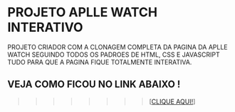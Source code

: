  ### <h1>PROJETO APLLE WATCH INTERATIVO</h1>

<p>PROJETO CRIADOR COM A CLONAGEM COMPLETA DA PAGINA DA APLLE WATCH SEGUINDO TODOS 
OS PADROES DE HTML, CSS E JAVASCRIPT TUDO PARA QUE A PAGINA FIQUE TOTALMENTE INTERATIVA. </p>

<h2>VEJA COMO FICOU NO LINK ABAIXO !</h2>

>>>>>>>>[[CLIQUE AQUI!](https://joaocamposwork.github.io/PROJETO-APLLE-WATCH-INTERATIVO/)]
